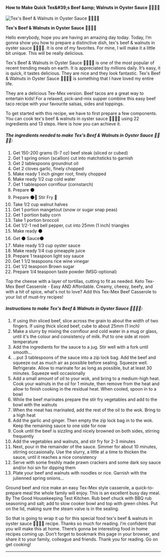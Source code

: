             

#### How to Make Quick Tex&amp;#39;s Beef &amp;amp; Walnuts in Oyster Sauce 🐂🍲🇨🇳

![Tex's Beef &amp; Walnuts in Oyster Sauce 🐂🍲🇨🇳](https://img-global.cpcdn.com/recipes/28af8197973e2a4d/751x532cq70/texs-beef-walnuts-in-oyster-sauce-%f0%9f%90%82%f0%9f%8d%b2%f0%9f%87%a8%f0%9f%87%b3-recipe-main-photo.jpg)

**Tex's Beef &amp; Walnuts in Oyster Sauce 🐂🍲🇨🇳**

Hello everybody, hope you are having an amazing day today. Today, I’m gonna show you how to prepare a distinctive dish, tex's beef & walnuts in oyster sauce 🐂🍲🇨🇳. It is one of my favorites. For mine, I will make it a little bit unique. This will be really delicious.

Tex's Beef & Walnuts in Oyster Sauce 🐂🍲🇨🇳 is one of the most popular of recent trending meals on earth. It is appreciated by millions daily. It’s easy, it is quick, it tastes delicious. They are nice and they look fantastic. Tex's Beef & Walnuts in Oyster Sauce 🐂🍲🇨🇳 is something that I have loved my entire life.

They are a delicious Tex-Mex version. Beef tacos are a great way to entertain kids! For a relaxed, pick-and-mix supper combine this easy beef taco recipe with your favourite salsas, sides and toppings.

To get started with this recipe, we have to first prepare a few components. You can cook tex's beef & walnuts in oyster sauce 🐂🍲🇨🇳 using 22 ingredients and 13 steps. Here is how you can achieve it.

##### The ingredients needed to make Tex's Beef & Walnuts in Oyster Sauce 🐂🍲🇨🇳:

1.  Get 150-200 grams (5-7 oz) beef steak (sliced or cubed)
2.  Get 1 spring onion (scallion) cut into matchsticks to garnish
3.  Get 2 tablespoons groundnut oil
4.  Get 2 cloves garlic, finely chopped
5.  Make ready 1 inch ginger root, finely chopped
6.  Make ready 1/2 cup cold water
7.  Get 1 tablespoon cornflour (cornstarch)
8.  Prepare ⚫
9.  Prepare ⚫🍲 Stir Fry 🍲
10.  Take 1/2 cup walnut halves
11.  Get 1 portion mangetout (snow or sugar snap peas)
12.  Get 1 portion baby corn
13.  Take 1 portion broccoli
14.  Get 1/2-1 red bell pepper, cut into 25mm (1 inch) triangles
15.  Make ready ⚫
16.  Get ⚫ Sauce⚫
17.  Make ready 1/3 cup oyster sauce
18.  Make ready 1/4 cup pineapple juice
19.  Prepare 1 teaspoon light soy sauce
20.  Get 1 1/2 teaspoons rice wine vinegar
21.  Get 1/2 teaspoon Brown sugar
22.  Prepare 1/4 teaspoon taste powder (MSG-optional)

Top the cheese with a layer of tortillas, cutting to fit as needed. Keto Tex-Mex Beef Casserole - Easy AND Affordable. Creamy, cheesy, beefy, and with a hit of spice, what's not to love? Add this Tex-Mex Beef Casserole to your list of must-try recipes!

##### Instructions to make Tex's Beef & Walnuts in Oyster Sauce 🐂🍲🇨🇳:

1.  If using thin sliced beef, slice across the grain to about the width of two fingers. If using thick sliced beef, cube to about 25mm (1 inch)
2.  Make a slurry by mixing the cornflour and cold water in a mug or glass, until it's the colour and consistency of milk. Put to one side at room temperature
3.  Add the ingredients for the sauce to a jug. Stir well with a fork until smooth…
4.  …put 3 tablespoons of the sauce into a zip lock bag. Add the beef and squeeze out as much air as possible before sealing. Squeeze well. Refrigerate. Allow to marinate for as long as possible, but at least 30 minutes. Squeeze well occasionally
5.  Add a small amount of oil to your wok, and bring to a medium-high heat. Cook your walnuts in the oil for 1 minute, then remove from the heat and allow to finish cooking in the residual heat. When cooled, spoon in to a bowl
6.  While the beef marinates prepare the stir fry vegetables and add to the bowl with the walnuts
7.  When the meat has marinated, add the rest of the oil to the wok. Bring to a high heat
8.  Add the garlic and ginger. Then empty the zip lock bag in to the wok. Keep the remaining sauce to one side for now
9.  Cook until the beef is sizzling and nicely browned on both sides, stirring frequently
10.  Add the vegetables and walnuts, and stir fry for 2-3 minutes
11.  Next, pour in the remainder of the sauce. Simmer for about 10 minutes, stirring occasionally. Use the slurry, a little at a time to thicken the sauce, until it reaches a nice consistency
12.  Serve with some freshly made prawn crackers and some dark soy sauce and/or hoi sin for dipping them
13.  Plate your beef and walnuts with noodles or rice. Garnish with the julienned spring onions…

Ground beef and rice make an easy Tex-Mex style casserole, a quick-to-prepare meal the whole family will enjoy. This is an excellent busy day meal. By The Good Housekeeping Test Kitchen. Rub beef chuck with BBQ rub seasoning and salt; add to slow cooker bowl and top with green chiles. Put on the lid, making sure the steam valve is in the sealing.

So that is going to wrap it up for this special food tex's beef & walnuts in oyster sauce 🐂🍲🇨🇳 recipe. Thanks so much for reading. I’m confident that you will make this at home. There’s gonna be interesting food in home recipes coming up. Don’t forget to bookmark this page in your browser, and share it to your family, colleague and friends. Thank you for reading. Go on get cooking!

* * *